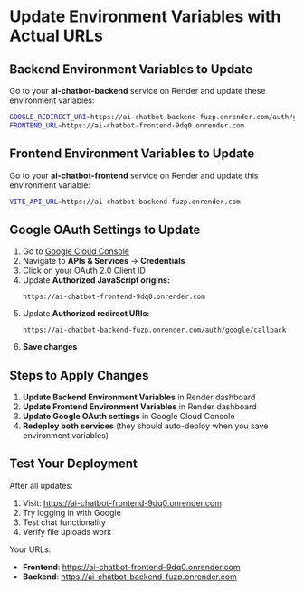 # Update Environment Variables with Actual URLs

## Backend Environment Variables to Update

Go to your **ai-chatbot-backend** service on Render and update these environment variables:

```bash
GOOGLE_REDIRECT_URI=https://ai-chatbot-backend-fuzp.onrender.com/auth/google/callback
FRONTEND_URL=https://ai-chatbot-frontend-9dq0.onrender.com
```

## Frontend Environment Variables to Update

Go to your **ai-chatbot-frontend** service on Render and update this environment variable:

```bash
VITE_API_URL=https://ai-chatbot-backend-fuzp.onrender.com
```

## Google OAuth Settings to Update

1. Go to [Google Cloud Console](https://console.cloud.google.com/)
2. Navigate to **APIs & Services** → **Credentials**
3. Click on your OAuth 2.0 Client ID
4. Update **Authorized JavaScript origins:**
   ```
   https://ai-chatbot-frontend-9dq0.onrender.com
   ```
5. Update **Authorized redirect URIs:**
   ```
   https://ai-chatbot-backend-fuzp.onrender.com/auth/google/callback
   ```
6. **Save changes**

## Steps to Apply Changes

1. **Update Backend Environment Variables** in Render dashboard
2. **Update Frontend Environment Variables** in Render dashboard
3. **Update Google OAuth settings** in Google Cloud Console
4. **Redeploy both services** (they should auto-deploy when you save environment variables)

## Test Your Deployment

After all updates:
1. Visit: https://ai-chatbot-frontend-9dq0.onrender.com
2. Try logging in with Google
3. Test chat functionality
4. Verify file uploads work

Your URLs:
- **Frontend**: https://ai-chatbot-frontend-9dq0.onrender.com
- **Backend**: https://ai-chatbot-backend-fuzp.onrender.com